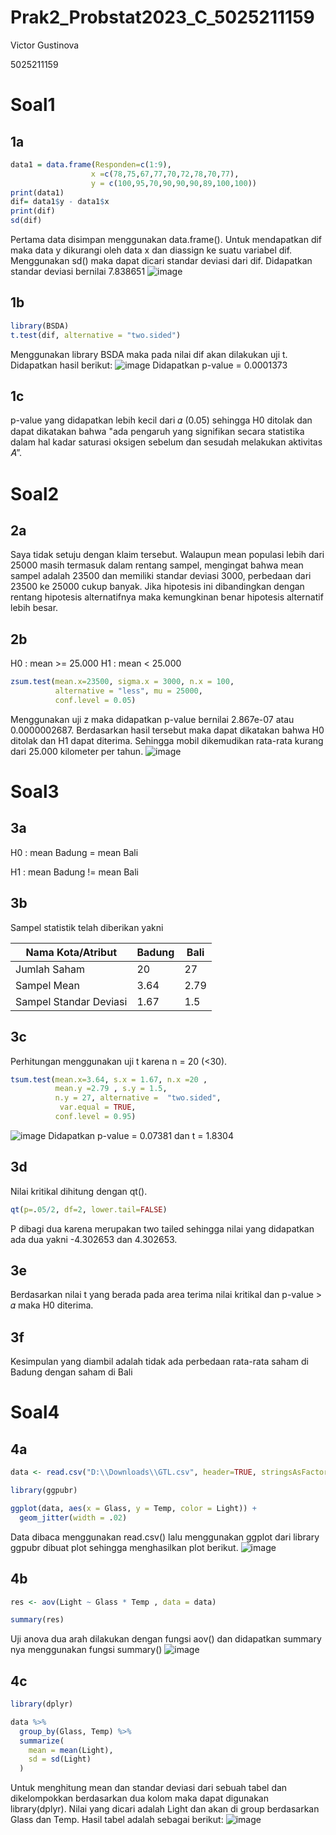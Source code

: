 # Prak2_Probstat2023_C_5025211159
Victor Gustinova

5025211159

# Soal1
## 1a

``` R
data1 = data.frame(Responden=c(1:9),
                  x =c(78,75,67,77,70,72,78,70,77),
                  y = c(100,95,70,90,90,90,89,100,100))
print(data1)
dif= data1$y - data1$x
print(dif)
sd(dif)
```
Pertama data disimpan menggunakan data.frame(). Untuk mendapatkan dif maka data y dikurangi oleh data x dan diassign ke suatu variabel dif. Menggunakan sd() maka dapat dicari standar deviasi dari dif. Didapatkan standar deviasi bernilai 7.838651
![image](https://github.com/VictorGstn/Prak2_Probstat2023_C_5025211159/assets/125529445/c19f8ec5-333f-42bc-93e8-3a7df1e9a759)

## 1b

```R
library(BSDA)
t.test(dif, alternative = "two.sided")
```
Menggunakan library BSDA maka pada nilai dif akan dilakukan uji t. Didapatkan hasil berikut:
![image](https://github.com/VictorGstn/Prak2_Probstat2023_C_5025211159/assets/125529445/2021e603-3f66-4ca8-adf7-87c87cdb0adb)
Didapatkan p-value = 0.0001373

## 1c
p-value yang didapatkan lebih kecil dari 𝛼 (0.05) sehingga H0 ditolak dan dapat dikatakan bahwa "ada pengaruh yang signifikan secara statistika dalam hal kadar saturasi oksigen sebelum dan sesudah
melakukan aktivitas 𝐴”.

# Soal2
## 2a
Saya tidak setuju dengan klaim tersebut. Walaupun mean populasi lebih dari 25000 masih termasuk dalam rentang sampel, mengingat bahwa mean sampel adalah 23500 dan memiliki standar deviasi 3000, perbedaan dari 23500 ke 25000 cukup banyak. Jika hipotesis ini dibandingkan dengan rentang hipotesis alternatifnya maka kemungkinan benar hipotesis alternatif lebih besar.

## 2b
H0 : mean >= 25.000
H1 : mean < 25.000
```R
zsum.test(mean.x=23500, sigma.x = 3000, n.x = 100,  
          alternative = "less", mu = 25000,
          conf.level = 0.05)
```
Menggunakan uji z maka didapatkan p-value bernilai 2.867e-07 atau 0.0000002687. Berdasarkan hasil tersebut maka dapat dikatakan bahwa H0 ditolak dan H1 dapat diterima. Sehingga mobil dikemudikan rata-rata kurang dari 25.000 kilometer per tahun. 
![image](https://github.com/VictorGstn/Prak2_Probstat2023_C_5025211159/assets/125529445/533cf06a-67b4-4db0-8903-a552a4f8012a)

# Soal3

## 3a

H0 : mean Badung = mean Bali

H1 : mean Badung != mean Bali

## 3b
Sampel statistik telah diberikan yakni

| Nama Kota/Atribut  | Badung | Bali |
| ------------- | ------------- | -------------
| Jumlah Saham  | 20  | 27 |
| Sampel Mean  | 3.64 | 2.79 |
| Sampel Standar Deviasi  | 1.67 | 1.5 |

## 3c
Perhitungan menggunakan uji t karena n = 20 (<30). 
```R
tsum.test(mean.x=3.64, s.x = 1.67, n.x =20 , 
          mean.y =2.79 , s.y = 1.5,
          n.y = 27, alternative =  "two.sided", 
           var.equal = TRUE,
          conf.level = 0.95)
```
![image](https://github.com/VictorGstn/Prak2_Probstat2023_C_5025211159/assets/125529445/859d4e57-c7fe-43cf-99ba-21b3155e2fe7)
Didapatkan p-value = 0.07381 dan t = 1.8304

## 3d
Nilai kritikal dihitung dengan qt(). 
```R
qt(p=.05/2, df=2, lower.tail=FALSE)
```
P dibagi dua karena merupakan two tailed sehingga nilai yang didapatkan ada dua yakni -4.302653 dan 4.302653.

## 3e
Berdasarkan nilai t yang berada pada area terima nilai kritikal dan p-value > 𝛼 maka H0 diterima.

## 3f
Kesimpulan yang diambil adalah tidak ada perbedaan rata-rata saham di Badung dengan saham di Bali


# Soal4

## 4a

```R
data <- read.csv("D:\\Downloads\\GTL.csv", header=TRUE, stringsAsFactors=FALSE)

library(ggpubr)

ggplot(data, aes(x = Glass, y = Temp, color = Light)) +
  geom_jitter(width = .02)
```
Data dibaca menggunakan read.csv() lalu menggunakan ggplot dari library ggpubr dibuat plot sehingga menghasilkan plot berikut.
![image](https://github.com/VictorGstn/Prak2_Probstat2023_C_5025211159/assets/125529445/a15d0814-c2d7-4503-b971-1b5e593cae97)

## 4b
```R
res <- aov(Light ~ Glass * Temp , data = data)

summary(res)
```
Uji anova dua arah dilakukan dengan fungsi aov() dan didapatkan summary nya menggunakan fungsi summary()
![image](https://github.com/VictorGstn/Prak2_Probstat2023_C_5025211159/assets/125529445/43837408-9528-40e9-88ec-693d6c4ed382)

## 4c
```R
library(dplyr)

data %>%
  group_by(Glass, Temp) %>%
  summarize(
    mean = mean(Light),
    sd = sd(Light)
  )
```
Untuk menghitung mean dan standar deviasi dari sebuah tabel dan dikelompokkan berdasarkan dua kolom maka dapat digunakan library(dplyr). Nilai yang dicari adalah Light dan akan di group berdasarkan Glass dan Temp. Hasil tabel adalah sebagai berikut:
![image](https://github.com/VictorGstn/Prak2_Probstat2023_C_5025211159/assets/125529445/d5108d7e-5965-4a28-9603-39e0100de16f)
